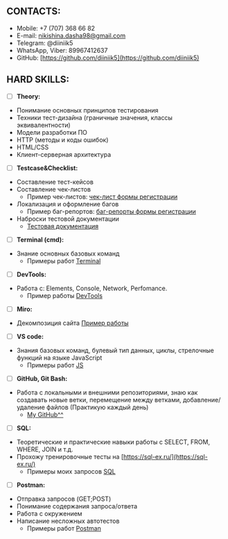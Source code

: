 ## CONTACTS: 
- Mobile: +7 (707) 368 66 82                                                  
- E-mail: nikishina.dasha98@gmail.com                     
- Telegram: @diiniik5
- WhatsApp, Viber: 89967412637
- GitHub: [https://github.com/diiniik5](https://github.com/diiniik5) 

## HARD SKILLS:
- [ ] **Theory:**
- Понимание основных принципов тестирования
- Техники тест-дизайна (граничные значения, классы эквивалентности)
- Модели разработки ПО
- HTTP (методы и коды ошибок)
- HTML/CSS
- Клиент-серверная архитектура

- [ ] **Testcase&Checklist:**
- Составление тест-кейсов
- Составление чек-листов
  - Пример чек-листов: [чек-лист формы регистрации](https://docs.google.com/spreadsheets/d/1nNi7k8aUYNtdBYrfcbWd1Qh5xUI7wgwrNdRxgLXX_Ok/edit?usp=sharing)
- Локализация и оформление багов
  - Пример баг-репортов: [баг-репорты формы регистрации](https://docs.google.com/spreadsheets/d/1nNi7k8aUYNtdBYrfcbWd1Qh5xUI7wgwrNdRxgLXX_Ok/edit#gid=1053810103)
- Наброски тестовой документации
  - [Тестовая документация](https://docs.google.com/document/d/1RFwxdivPcENf1tOFSpF1ZEXwvCMOX_bZIvEk0fYi2Ko/edit?usp=sharing)
  
- [ ] **Terminal (cmd):**
- Знание основных базовых команд
  - Примеры работ [Terminal](https://github.com/diiniik5/Terminal.git)
   
- [ ] **DevTools:**
- Работа с: Elements, Console, Network, Perfomance.
  - Пример работы [DevTools](https://drive.google.com/file/d/1MF05ASFqF9vZdDsNmCcE6iBQApKO0Rg_/view?usp=share_link)
 
- [ ] **Miro:**
- Декомпозиция сайта [Пример работы](https://drive.google.com/file/d/1yIZFTNoe9oNlYppqvW0URV_TIpkBkAyR/view?usp=share_link)

- [ ] **VS code:** 
- Знания базовых команд, булевый тип данных, циклы, стрелочные функций на языке JavaScript
  - Примеры работ [JS](https://github.com/diiniik5/JS.git)
  
- [ ] **GitHub, Git Bash:**
- Работа с локальными и внешними репозиториями, знаю как создавать новые ветки, перемещение между ветками, добавление/удаление файлов (Практикую каждый день)
  - [My GitHub^^](https://github.com/diiniik5)
  
- [ ] **SQL:**
- Теоретические и практические навыки работы с SELECT, FROM, WHERE, JOIN и т.д.
- Прохожу тренировочные тесты на [https://sql-ex.ru/](https://sql-ex.ru/)
  - Примеры моих запросов [SQL](https://github.com/diiniik5/SQL.git) 
  
- [ ] **Postman:**
- Отправка запросов (GET;POST)
- Понимание содержания запроса/ответа
- Работа с окружением
- Написание несложных автотестов 
  - Примеры работ [Postman](https://github.com/diiniik5/Postman.git)
